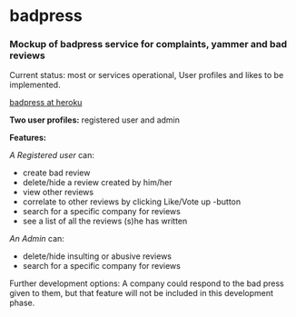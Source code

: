 # badpress
### Mockup of badpress service for complaints, yammer and bad reviews

Current status: most or services operational, 
User profiles and likes to be implemented.

[badpress at heroku](https://badpress.herokuapp.com/)



**Two user profiles:** registered user and admin

**Features:**

*A Registered user* can:
 * create bad review
 * delete/hide a review created by him/her
 * view other reviews
 * correlate to other reviews by clicking Like/Vote up -button
 * search for a specific company for reviews
 * see a list of all the reviews (s)he has written

*An Admin* can:
 * delete/hide insulting or abusive reviews
 * search for a specific company for reviews


Further development options: 
A company could respond to the bad press given to them, but that feature will not be included in this development phase.

